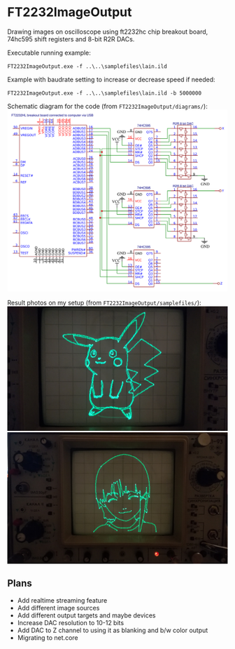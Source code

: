 # FT2232ImageOutput
Drawing images on oscilloscope using ft2232hc chip breakout board, 74hc595 shift registers and 8-bit R2R DACs.

Executable running example:
```
FT2232ImageOutput.exe -f ..\..\samplefiles\lain.ild
```

Example with baudrate setting to increase or decrease speed if needed:
```
FT2232ImageOutput.exe -f ..\..\samplefiles\lain.ild -b 5000000
```

Schematic diagram for the code (from `FT2232ImageOutput/diagrams/`):
![Schematic](/FT2232ImageOutput/diagrams/schematic.png?raw=true "Schematic")

Result photos on my setup (from `FT2232ImageOutput/samplefiles/`):
![pikachu](/FT2232ImageOutput/samplefiles/pikachu.jpg?raw=true "pikachu")
![lain](/FT2232ImageOutput/samplefiles/lain.jpg?raw=true "lain")

## Plans
 - Add realtime streaming feature
 - Add different image sources
 - Add different output targets and maybe devices
 - Increase DAC resolution to 10-12 bits
 - Add DAC to Z channel to using it as blanking and b/w color output
 - Migrating to net.core
